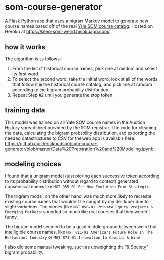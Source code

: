 # som-course-generator

A Flask Python app that uses a bigram Markov model to generate new course names based off of the real <a href="https://som.yale.edu/elective-core-courses">Yale SOM course catalog</a>. Hosted on Heroku at https://keep-som-weird.herokuapp.com/.

## how it works

The algorithm is as follows:
1) From the list of historical course names, pick one at random and select its first word.
2) To select the second word, take the initial word, look at all of the words that follow it in the historical course catalog, and pick one at random according to the bigram probability distribution.
3) Repeat Step #2 until you generate the stop token.

## training data

This model was trained on all Yale SOM course names in the Auction History spreadsheet provided by the SOM registrar. The code for cleaning the data, calculating the bigram probability distribution, and exporting the needed datastructures to CSV for the web app is available here: https://github.com/ericknudson/som-course-generator/blob/master/Data%20Preparation%20and%20Modeling.ipynb.

## modeling choices

I found that a unigram model (just picking each successive token according to its probability distribution without regard to context) generated nonsensical names like `MGT 955-01 For New Evolution Fund Strategic`.

The trigram model, on the other hand, was much more likely to recreate existing course names that wouldn't be caught by my de-duper due to slight variations.  The names (like `MGT 896-01 Private Equity Projects & Emerging Markets`) sounded so much like real courses that they weren't funny.

The bigram model seemed to be a good middle ground between weird but intelligible course names, like `MGT 811-01 America's Future Role In The Restaurant Industry` or `MGT 871-01 Innovation In Capital & Wine`

I also did some manual tweaking, such as upweighting the "& Society" bigram probability.

